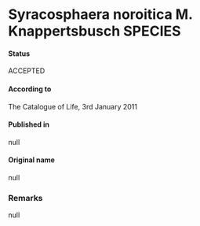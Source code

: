 Syracosphaera noroitica M. Knappertsbusch SPECIES
=======

#### Status
ACCEPTED

#### According to
The Catalogue of Life, 3rd January 2011

#### Published in
null

#### Original name
null

### Remarks
null